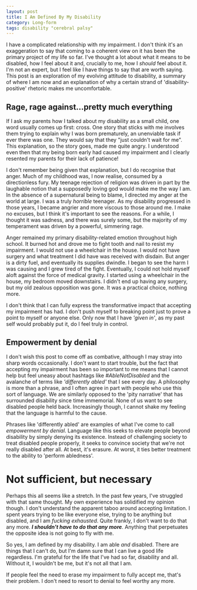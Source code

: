 ```yaml
---
layout: post
title: I Am Defined By My Disability
category: Long-form
tags: disability "cerebral palsy"
---
```


I have a complicated relationship with my impairment. I don't think it's an exaggeration to say that coming to a coherent view on it has been the primary project of my life so far. I've thought a lot about what it means to be disabled, how I feel about it and, crucially to me, how I *should* feel about it. I'm not an expert, but I feel like I have things to say that are worth saying. This post is an exploration of my evolving attitude to disability, a summary of where I am now and an explanation of why a certain strand of 'disability-positive' rhetoric makes me uncomfortable.

## Rage, rage against...pretty much everything

If I ask my parents how I talked about my disability as a small child, one word usually comes up first: cross. One story that sticks with me involves them trying to explain why I was born prematurely, an unenviable task if ever there was one. They would say that they "just couldn't wait for me". This explanation, so the story goes, made me quite angry. I understood even then that my being born early had caused my impairment and I clearly resented my parents for their lack of patience!

I don't remember being given that explanation, but I do recognise that anger. Much of my childhood was, I now realise, consumed by a directionless fury. My teenage rejection of religion was driven in part by the laughable notion that a supposedly loving god would make me the way I am. In the absence of a supernatural being to blame, I directed my anger at the world at large. I was a truly *horrible* teenager. As my disability progressed in those years, I became angrier and more viscous to those around me. I make no excuses, but I think it's important to see the reasons. For a while, I thought it was sadness, and there was surely some, but the majority of my temperament was driven by a powerful, simmering rage.

Anger remained my primary disability-related emotion throughout high school. It burned hot and drove me to fight tooth and nail to resist my impairment. I would not use a wheelchair in the house. I would not have surgery and what treatment I did have was received with disdain. But anger is a dirty fuel, and eventually its supplies dwindle. I began to see the harm I was causing and I grew tired of the fight. Eventually, I could not hold myself aloft against the force of medical gravity. I started using a wheelchair in the house, my bedroom moved downstairs. I didn't end up having any surgery, but my old zealous opposition was gone. It was a practical choice, nothing more.

I don't think that I can fully express the transformative impact that accepting my impairment has had. I don't push myself to breaking point just to prove a point to myself or anyone else. Only now that I have *'given in'*, as my past self would probably put it, do I feel truly in control.

## Empowerment by denial

I don't wish this post to come off as combative, although I may stray into sharp words occasionally. I don't want to start trouble, but the fact that accepting my impairment has been so important to me means that I cannot help but feel uneasy about hashtags like *#AbleNotDisabled* and the avalanche of terms like *'differently abled'* that I see every day. A philosophy is more than a phrase, and I often agree in part with people who use this sort of language. We are similarly opposed to the 'pity narrative' that has surrounded disability since time immemorial. None of us want to see disabled people held back. Increasingly though, I cannot shake my feeling that the language is harmful to the cause.

Phrases like 'differently abled' are examples of what I've come to call *empowerment by denial*. Language like this seeks to elevate people beyond disability by simply denying its existence. Instead of challenging society to treat disabled people properly, it seeks to convince society that we're not really disabled after all. At best, it's erasure. At worst, it ties better treatment to the ability to 'perform abledness'.

# Not sufficient, but necessary

Perhaps this all seems like a stretch. In the past few years, I've struggled with that same thought. My own experience has solidified my opinion though. I don't understand the apparent taboo around accepting limitation. I spent years trying to be like everyone else, trying to be anything but disabled, and I am *fucking exhausted*. Quite frankly, I don't want to do that any more. ***I shouldn't have to do that any more***. Anything that perpetuates the opposite idea is not going to fly with me.

So yes, I am defined by my disability. I am able *and* disabled. There are things that I can't do, but I'm damn sure that I can live a good life regardless. I'm grateful for the life that I've had so far, disability and all. Without it, I wouldn't be me, but it's not all that I am.

If people feel the need to erase my impairment to fully accept me, that's their problem. I don't need to resort to denial to feel worthy any more.
